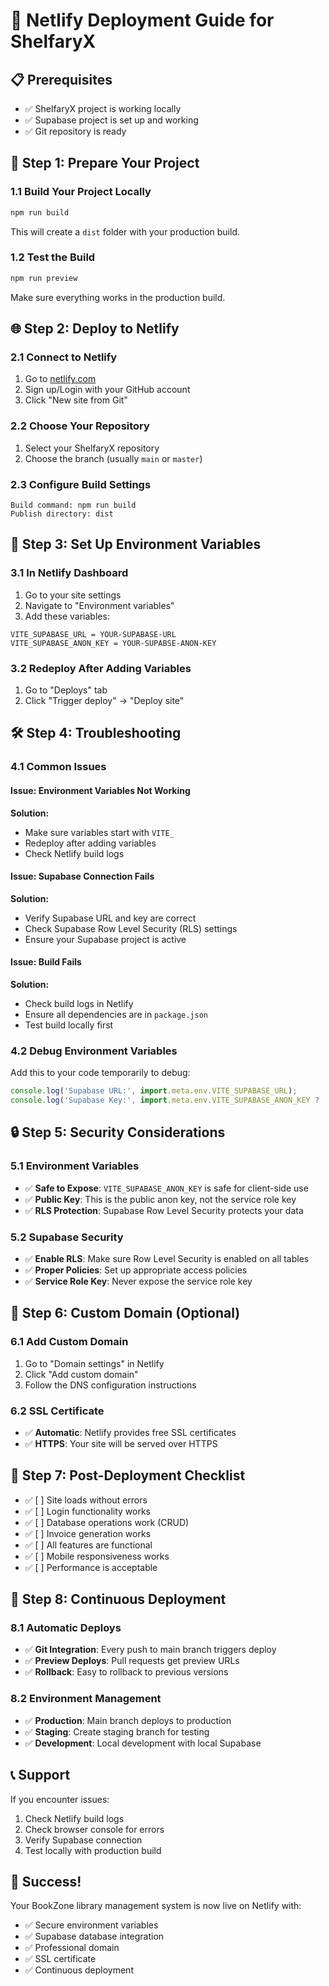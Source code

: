 # 🚀 Netlify Deployment Guide for ShelfaryX

## 📋 Prerequisites
- ✅ ShelfaryX project is working locally
- ✅ Supabase project is set up and working
- ✅ Git repository is ready

## 🔧 Step 1: Prepare Your Project

### 1.1 Build Your Project Locally
```bash
npm run build
```
This will create a `dist` folder with your production build.

### 1.2 Test the Build
```bash
npm run preview
```
Make sure everything works in the production build.

## 🌐 Step 2: Deploy to Netlify

### 2.1 Connect to Netlify
1. Go to [netlify.com](https://netlify.com)
2. Sign up/Login with your GitHub account
3. Click "New site from Git"

### 2.2 Choose Your Repository
1. Select your ShelfaryX repository
2. Choose the branch (usually `main` or `master`)

### 2.3 Configure Build Settings
```
Build command: npm run build
Publish directory: dist
```

## 🔐 Step 3: Set Up Environment Variables

### 3.1 In Netlify Dashboard
1. Go to your site settings
2. Navigate to "Environment variables"
3. Add these variables:

```
VITE_SUPABASE_URL = YOUR-SUPABASE-URL
VITE_SUPABASE_ANON_KEY = YOUR-SUPABSE-ANON-KEY
```

### 3.2 Redeploy After Adding Variables
1. Go to "Deploys" tab
2. Click "Trigger deploy" → "Deploy site"

## 🛠️ Step 4: Troubleshooting

### 4.1 Common Issues

#### Issue: Environment Variables Not Working
**Solution:**
- Make sure variables start with `VITE_`
- Redeploy after adding variables
- Check Netlify build logs

#### Issue: Supabase Connection Fails
**Solution:**
- Verify Supabase URL and key are correct
- Check Supabase Row Level Security (RLS) settings
- Ensure your Supabase project is active

#### Issue: Build Fails
**Solution:**
- Check build logs in Netlify
- Ensure all dependencies are in `package.json`
- Test build locally first

### 4.2 Debug Environment Variables
Add this to your code temporarily to debug:
```javascript
console.log('Supabase URL:', import.meta.env.VITE_SUPABASE_URL);
console.log('Supabase Key:', import.meta.env.VITE_SUPABASE_ANON_KEY ? 'Found' : 'Missing');
```

## 🔒 Step 5: Security Considerations

### 5.1 Environment Variables
- ✅ **Safe to Expose**: `VITE_SUPABASE_ANON_KEY` is safe for client-side use
- ✅ **Public Key**: This is the public anon key, not the service role key
- ✅ **RLS Protection**: Supabase Row Level Security protects your data

### 5.2 Supabase Security
- ✅ **Enable RLS**: Make sure Row Level Security is enabled on all tables
- ✅ **Proper Policies**: Set up appropriate access policies
- ✅ **Service Role Key**: Never expose the service role key

## 📱 Step 6: Custom Domain (Optional)

### 6.1 Add Custom Domain
1. Go to "Domain settings" in Netlify
2. Click "Add custom domain"
3. Follow the DNS configuration instructions

### 6.2 SSL Certificate
- ✅ **Automatic**: Netlify provides free SSL certificates
- ✅ **HTTPS**: Your site will be served over HTTPS

## 🎯 Step 7: Post-Deployment Checklist

- ✅ [ ] Site loads without errors
- ✅ [ ] Login functionality works
- ✅ [ ] Database operations work (CRUD)
- ✅ [ ] Invoice generation works
- ✅ [ ] All features are functional
- ✅ [ ] Mobile responsiveness works
- ✅ [ ] Performance is acceptable

## 🔄 Step 8: Continuous Deployment

### 8.1 Automatic Deploys
- ✅ **Git Integration**: Every push to main branch triggers deploy
- ✅ **Preview Deploys**: Pull requests get preview URLs
- ✅ **Rollback**: Easy to rollback to previous versions

### 8.2 Environment Management
- ✅ **Production**: Main branch deploys to production
- ✅ **Staging**: Create staging branch for testing
- ✅ **Development**: Local development with local Supabase

## 📞 Support

If you encounter issues:
1. Check Netlify build logs
2. Check browser console for errors
3. Verify Supabase connection
4. Test locally with production build

## 🎉 Success!

Your BookZone library management system is now live on Netlify with:
- ✅ Secure environment variables
- ✅ Supabase database integration
- ✅ Professional domain
- ✅ SSL certificate
- ✅ Continuous deployment 
